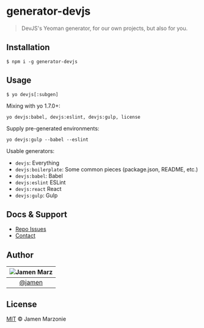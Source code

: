 generator-devjs
===============
> DevJS's Yeoman generator, for our own projects, but also for you.

## Installation
```shell
$ npm i -g generator-devjs
```

## Usage
```
$ yo devjs[:subgen]
```

Mixing with yo 1.7.0+:
```
yo devjs:babel, devjs:eslint, devjs:gulp, license
```

Supply pre-generated environments:
```
yo devjs:gulp --babel --eslint
```

Usable generators:
  - `devjs`: Everything
  - `devjs:boilerplate`: Some common pieces (package.json, README, etc.)
  - `devjs:babel`: Babel
  - `devjs:eslint` ESLint
  - `devjs:react` React
  - `devjs:gulp`: Gulp

## Docs & Support
 - [Repo Issues](#)
 - [Contact](#Credits)

## Author
|![Jamen Marz][jamen-image]|
|:--------:|
| [@jamen] |

## License
[MIT][license] &copy; Jamen Marzonie

<!-- All links must be "tagged" -->
 [@jamen]: https://github.com/jamen
 [jamen-image]: https://avatars2.githubusercontent.com/u/6251703?v=3&s=125

 [license]: LICENSE

